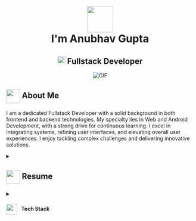 <h1 align="center">
  <img src="https://media1.giphy.com/media/v1.Y2lkPTc5MGI3NjExMXE2Ymp2NDdvejg1d3NnYmU4MHBqajVmbWNqMWc5MWx1dWp2dTQxcCZlcD12MV9pbnRlcm5hbF9naWZfYnlfaWQmY3Q9Zw/MPxg9U887PS0B8XT4J/giphy.webp" width="70px"/><br>
  I'm Anubhav Gupta
</h1>
<h2 align="center">
  <img src="https://komarev.com/ghpvc/?username=Anubhav990&color=green" alt="Profile Views" style="height:21px;">
  Fullstack Developer
</h2>
<div align="center">
 <img alt="GIF" src="https://media2.giphy.com/media/v1.Y2lkPTc5MGI3NjExbzgzNDlvMXk2dDR4eTZrdnFudDZ2c3hvbndvamZuemx5YnE4dXJmciZlcD12MV9pbnRlcm5hbF9naWZfYnlfaWQmY3Q9Zw/NNVrFKZF3s61W/giphy.webp" />
</div>

## <img align ='center' src="https://i.giphy.com/media/v1.Y2lkPTc5MGI3NjExdjh2dDM4bDhyYzM5NmppaHJ6dG56Mmh3bTkyanFkdWRvZ3R1cGoycSZlcD12MV9pbnRlcm5hbF9naWZfYnlfaWQmY3Q9ZQ/LOnt6uqjD9OexmQJRB/giphy.gif" width="37" /> About Me

I am a dedicated Fullstack Developer with a solid background in both frontend and backend technologies. My specialty lies in Web and Android Development, with a strong drive for continuous learning. I excel in integrating systems, refining user interfaces, and elevating overall user experiences. I enjoy tackling complex challenges and delivering innovative solutions.

<details>
 <summary>
    <h2> 
      <img align="center" src="https://media0.giphy.com/media/v1.Y2lkPTc5MGI3NjExaW9taTEydnMwNXh5enpseXMzeHpib2o4M2hncDc5amZ4aWtzb2JtaSZlcD12MV9pbnRlcm5hbF9naWZfYnlfaWQmY3Q9Zw/LaVp0AyqR5bGsC5Cbm/giphy.webp" width="37" /> 
    Resume
    </h2>
</summary>

 <details>
  <summary><h4> <img align="center" src="https://media1.giphy.com/media/v1.Y2lkPTc5MGI3NjExOTRmZTFoeDEybGZrMjBxOXA5Znd6ZWdhZ21nYjhrdjF1dzgxdGFzNiZlcD12MV9pbnRlcm5hbF9naWZfYnlfaWQmY3Q9Zw/IPbS5R4fSUl5S/200.webp" width="29"/> Academics</h4></summary>
  <span><img src="https://img.shields.io/badge/BTECH-Chitkara University. Rajpura, India-1877F2?style=for-the-badge"></span>
   <br>
  <span><img src="https://img.shields.io/badge/Udemy-Javascript Mastery. ZTM, Online-1877F2?style=for-the-badge"></span>
   <br>
  <span><img src="https://img.shields.io/badge/Coursera-Generative AI, prompt engineering-1877F2?style=for-the-badge"></span>
 </details>

 <details>
  <summary>
    <h4>
    <img align="center" src="https://media4.giphy.com/media/v1.Y2lkPTc5MGI3NjExejJoeW52bDM4Nndyc293ZXMzbG8yMmRpNmp3czlwN2NocDBpenZzaCZlcD12MV9pbnRlcm5hbF9naWZfYnlfaWQmY3Q9Zw/qgQUggAC3Pfv687qPC/giphy.webp" width="29" style="margin-right: 10px;"/> Experience</h4>
  </summary>
  
  <br>
  
  <p><strong>Fullstack Developer</strong> at Avant Garde Digital Services Pvt. Ltd. (Mohali) | 6 Months</p>
  <ul> 
    <li>Developed new features in both web and app.</li>
    <li>Created a User, Admin Dashboard and authentication with PHP.</li>
    <li>Worked on UI, Creating mySQL queries and Integrating various APIs.</li>
  </ul>

</details>
</details>
<details>
  <summary>
    <h4>
      <img align="center" src="https://media2.giphy.com/media/v1.Y2lkPTc5MGI3NjExM2pwdmt1cTlmaWI3N3pkd2NjNG1sd2NobmQxdHFwbnV4bjd6MWtzZyZlcD12MV9pbnRlcm5hbF9naWZfYnlfaWQmY3Q9cw/qNHyaJzOmLNwGWk7Zf/giphy.webp" width="29" style="margin-right: 8px;"/> Tech Stack
    </h4>
  </summary>
  
  <br>

  <!-- Frontend -->
  <p><strong>Frontend Development</strong></p>
  <a href="https://developer.mozilla.org/en-US/docs/Web/HTML"><img src="https://img.shields.io/badge/html5-%23E34F26.svg?style=for-the-badge&logo=html5&logoColor=white" alt="HTML5"/></a>
  <a href="https://developer.mozilla.org/en-US/docs/Web/CSS"><img src="https://img.shields.io/badge/css3-%231572B6.svg?style=for-the-badge&logo=css3&logoColor=white" alt="CSS3"/></a>
  <a href="https://developer.mozilla.org/en-US/docs/Web/JavaScript"><img src="https://img.shields.io/badge/javascript-%23F7DF1E.svg?style=for-the-badge&logo=javascript&logoColor=black" alt="JavaScript"/></a>
  <a href="https://www.typescriptlang.org/"><img src="https://img.shields.io/badge/typescript-%23007ACC.svg?style=for-the-badge&logo=typescript&logoColor=white" alt="TypeScript"/></a>
  <a href="https://reactjs.org/"><img src="https://img.shields.io/badge/react-%2320232a.svg?style=for-the-badge&logo=react&logoColor=%2361DAFB" alt="React"/></a>
  <a href="https://reactnative.dev/"><img src="https://img.shields.io/badge/react_native-%2320232a.svg?style=for-the-badge&logo=react&logoColor=%2361DAFB" alt="React Native"/></a>
  <a href="https://mui.com/"><img src="https://img.shields.io/badge/MUI-%230081CB.svg?style=for-the-badge&logo=mui&logoColor=white" alt="MUI"/></a>
  <a href="https://tailwindcss.com/"><img src="https://img.shields.io/badge/tailwindcss-%2338B2AC.svg?style=for-the-badge&logo=tailwind-css&logoColor=white" alt="TailwindCSS"/></a>
  <a href="https://nextjs.org/"><img src="https://img.shields.io/badge/next.js-%23000000.svg?style=for-the-badge&logo=next.js&logoColor=white" alt="Next.js"/></a>

  <br>

  <!-- Backend -->
  <p><strong>Backend Development</strong></p>
  <a href="https://nodejs.org/"><img src="https://img.shields.io/badge/node.js-%23339933.svg?style=for-the-badge&logo=node.js&logoColor=white" alt="Node.js"/></a>
  <a href="https://expressjs.com/"><img src="https://img.shields.io/badge/express-%23000000.svg?style=for-the-badge&logo=express&logoColor=white" alt="Express"/></a>
  <a href="https://hono.dev/"><img src="https://img.shields.io/badge/hono.js-%23000000.svg?style=for-the-badge&logo=hono&logoColor=%23ff9900" alt="HonoJs"/></a>
  <a href="https://graphql.org/"><img src="https://img.shields.io/badge/graphql-%23E10098.svg?style=for-the-badge&logo=graphql&logoColor=white" alt="GraphQL"/></a>
  <a href="https://www.postman.com/"><img src="https://img.shields.io/badge/Postman-FF6C37?style=for-the-badge&logo=postman&logoColor=white" alt="Postman"/></a>

  <br>

  <!-- Databases -->
  <p><strong>Databases</strong></p>
  <a href="https://www.mongodb.com/"><img src="https://img.shields.io/badge/mongodb-%2347A248.svg?style=for-the-badge&logo=mongodb&logoColor=white" alt="MongoDB"/></a>
  <a href="https://mongoosejs.com/"><img src="https://img.shields.io/badge/mongoose-%23880000.svg?style=for-the-badge&logo=mongoose&logoColor=white" alt="Mongoose"/></a>
  <a href="https://www.postgresql.org/"><img src="https://img.shields.io/badge/postgresql-%23336791.svg?style=for-the-badge&logo=postgresql&logoColor=white" alt="PostgreSQL"/></a>

  <br>

  <!-- Programming Languages -->
  <p><strong>Programming Languages</strong></p>
  <a href="https://en.wikipedia.org/wiki/C_(programming_language)"><img src="https://img.shields.io/badge/c-%2300599C.svg?style=for-the-badge&logo=c&logoColor=white" alt="C"/></a>
  <a href="https://en.wikipedia.org/wiki/C%2B%2B"><img src="https://img.shields.io/badge/c++-%2300599C.svg?style=for-the-badge&logo=c%2B%2B&logoColor=white" alt="C++"/></a>
  <a href="https://developer.mozilla.org/en-US/docs/Web/JavaScript"><img src="https://img.shields.io/badge/javascript-%23F7DF1E.svg?style=for-the-badge&logo=javascript&logoColor=black" alt="JavaScript"/></a>
  <a href="https://www.typescriptlang.org/"><img src="https://img.shields.io/badge/typescript-%23007ACC.svg?style=for-the-badge&logo=typescript&logoColor=white" alt="TypeScript"/></a>

</details>
